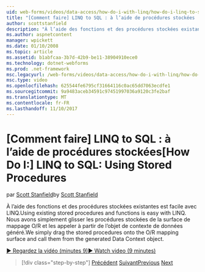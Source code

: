 ```yaml
---
uid: web-forms/videos/data-access/how-do-i-with-linq/how-do-i-linq-to-sql-using-stored-procedures
title: "[Comment faire] LINQ to SQL : à l’aide de procédures stockées | Documents Microsoft"
author: scottstanfield
description: "À l’aide des fonctions et des procédures stockées existantes est facile avec LINQ. Nous avons simplement glisser les procédures stockées de la surface de mappage O/R et les appeler à partir de la page..."
ms.author: aspnetcontent
manager: wpickett
ms.date: 01/10/2008
ms.topic: article
ms.assetid: b1abfcaa-3b7d-42b9-be11-38904910ece0
ms.technology: dotnet-webforms
ms.prod: .net-framework
msc.legacyurl: /web-forms/videos/data-access/how-do-i-with-linq/how-do-i-linq-to-sql-using-stored-procedures
msc.type: video
ms.openlocfilehash: 625544fe6795cf31664116c0ac65dd7063ecdfe1
ms.sourcegitcommit: 9a9483aceb34591c97451997036a9120c3fe2baf
ms.translationtype: MT
ms.contentlocale: fr-FR
ms.lasthandoff: 11/10/2017
---
```

<a name="how-do-i-linq-to-sql-using-stored-procedures"></a><span data-ttu-id="8a649-104">[Comment faire] LINQ to SQL : à l’aide de procédures stockées</span><span class="sxs-lookup"><span data-stu-id="8a649-104">[How Do I:] LINQ to SQL: Using Stored Procedures</span></span>
====================
<span data-ttu-id="8a649-105">par [Scott Stanfield](https://github.com/scottstanfield)</span><span class="sxs-lookup"><span data-stu-id="8a649-105">by [Scott Stanfield](https://github.com/scottstanfield)</span></span>

<span data-ttu-id="8a649-106">À l’aide des fonctions et des procédures stockées existantes est facile avec LINQ.</span><span class="sxs-lookup"><span data-stu-id="8a649-106">Using existing stored procedures and functions is easy with LINQ.</span></span> <span data-ttu-id="8a649-107">Nous avons simplement glisser les procédures stockées de la surface de mappage O/R et les appeler à partir de l’objet de contexte de données généré.</span><span class="sxs-lookup"><span data-stu-id="8a649-107">We simply drag the stored procedures onto the O/R mapping surface and call them from the generated Data Context object.</span></span>

[<span data-ttu-id="8a649-108">&#9654; Regardez la vidéo (minutes 9)</span><span class="sxs-lookup"><span data-stu-id="8a649-108">&#9654; Watch video (9 minutes)</span></span>](https://channel9.msdn.com/Blogs/ASP-NET-Site-Videos/how-do-i-linq-to-sql-using-stored-procedures)

>[!div class="step-by-step"]
<span data-ttu-id="8a649-109">[Précédent](how-do-i-linq-to-sql-custom-linqdatasource.md)
[Suivant](how-do-i-linq-to-sql-updating-with-stored-procedures.md)</span><span class="sxs-lookup"><span data-stu-id="8a649-109">[Previous](how-do-i-linq-to-sql-custom-linqdatasource.md)
[Next](how-do-i-linq-to-sql-updating-with-stored-procedures.md)</span></span>
